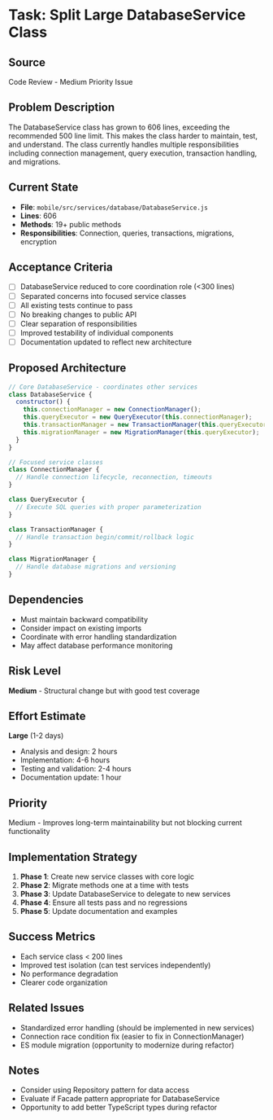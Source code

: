# Task: Split Large DatabaseService Class

## Source
Code Review - Medium Priority Issue

## Problem Description
The DatabaseService class has grown to 606 lines, exceeding the recommended 500 line limit. This makes the class harder to maintain, test, and understand. The class currently handles multiple responsibilities including connection management, query execution, transaction handling, and migrations.

## Current State
- **File**: `mobile/src/services/database/DatabaseService.js`
- **Lines**: 606
- **Methods**: 19+ public methods
- **Responsibilities**: Connection, queries, transactions, migrations, encryption

## Acceptance Criteria
- [ ] DatabaseService reduced to core coordination role (<300 lines)
- [ ] Separated concerns into focused service classes
- [ ] All existing tests continue to pass
- [ ] No breaking changes to public API
- [ ] Clear separation of responsibilities
- [ ] Improved testability of individual components
- [ ] Documentation updated to reflect new architecture

## Proposed Architecture
```javascript
// Core DatabaseService - coordinates other services
class DatabaseService {
  constructor() {
    this.connectionManager = new ConnectionManager();
    this.queryExecutor = new QueryExecutor(this.connectionManager);
    this.transactionManager = new TransactionManager(this.queryExecutor);
    this.migrationManager = new MigrationManager(this.queryExecutor);
  }
}

// Focused service classes
class ConnectionManager {
  // Handle connection lifecycle, reconnection, timeouts
}

class QueryExecutor {
  // Execute SQL queries with proper parameterization
}

class TransactionManager {
  // Handle transaction begin/commit/rollback logic
}

class MigrationManager {
  // Handle database migrations and versioning
}
```

## Dependencies
- Must maintain backward compatibility
- Consider impact on existing imports
- Coordinate with error handling standardization
- May affect database performance monitoring

## Risk Level
**Medium** - Structural change but with good test coverage

## Effort Estimate
**Large** (1-2 days)
- Analysis and design: 2 hours
- Implementation: 4-6 hours
- Testing and validation: 2-4 hours
- Documentation update: 1 hour

## Priority
Medium - Improves long-term maintainability but not blocking current functionality

## Implementation Strategy
1. **Phase 1**: Create new service classes with core logic
2. **Phase 2**: Migrate methods one at a time with tests
3. **Phase 3**: Update DatabaseService to delegate to new services
4. **Phase 4**: Ensure all tests pass and no regressions
5. **Phase 5**: Update documentation and examples

## Success Metrics
- Each service class < 200 lines
- Improved test isolation (can test services independently)
- No performance degradation
- Clearer code organization

## Related Issues
- Standardized error handling (should be implemented in new services)
- Connection race condition fix (easier to fix in ConnectionManager)
- ES module migration (opportunity to modernize during refactor)

## Notes
- Consider using Repository pattern for data access
- Evaluate if Facade pattern appropriate for DatabaseService
- Opportunity to add better TypeScript types during refactor